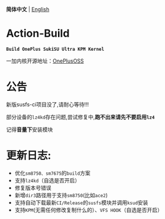 **简体中文** | [English](README-en.md)
 
# Action-Build
**```Build OnePlus SukiSU Ultra KPM Kernel```**
 
一加内核开源地址：[OnePlusOSS](https://github.com/OnePlusOSS/kernel_manifest)
 
# 公告
新版susfs-ci项目没了,请耐心等待!!!
 
部分设备的``lz4kd``存在问题,尝试修复中,**跑不出来请先不要启用``lz4``**
 
记得**音量下**安装模块
 
# 更新日志:
- 优化```sm8750、sm7675```的```build```方案
- 支持```lz4kd```（自选是否开启）
- 修复版本号错误
- 新增```dir3```路径用于支持```sm8750```(比如```ace2```)
- 支持自动下载最新```CI/Release```的```susfs```模块并调用```ksud```安装
- 支持```KPM```(无需任何修改复制什么的）、```VFS HOOK```（自选是否开启）
